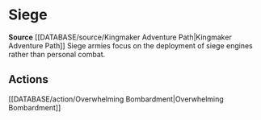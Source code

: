 ﻿---
id: '457'
name: Siege
rarity: Common
rus_type_level: null
source: '[[DATABASE/source/Kingmaker Adventure Path|Kingmaker Adventure Path]]'
trait:
- Siege
type: Trait

---
# Siege

**Source** [[DATABASE/source/Kingmaker Adventure Path|Kingmaker Adventure Path]]
Siege armies focus on the deployment of siege engines rather than personal combat.

## Actions

[[DATABASE/action/Overwhelming Bombardment|Overwhelming Bombardment]]